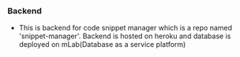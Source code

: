 ### Backend
- This is backend for code snippet manager which is a repo named 'snippet-manager'.
Backend is hosted on heroku and database is deployed on mLab(Database as a service platform)
